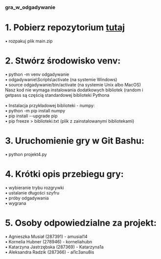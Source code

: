 ### gra_w_odgadywanie
# **1. Pobierz repozytorium [tutaj](https://github.com/al1c3anu8is/gra_w_odgadywanie/archive/refs/heads/main.zip)**
• rozpakuj plik main.zip

# **2. Stwórz środowisko venv:**
• python -m venv odgadywanie <br>
• odgadywanie\Scripts\activate (na systemie Windows) <br>
• source odgadywanie/bin/activate (na systemie Unix albo MacOS) <br> 
  Nasz kod nie wymaga instalowania dodatkowych bibliotek (random i getpass są częścią standardowej biblioteki Pythona <br> <br>
• Instalacja przykładowej biblioteki - numpy: <br>
  • python -m pip install numpy <br>
  • pip install --upgrade pip <br>
  • pip freeze > biblioteki.txt (plik z zainstalowanymi bibliotekami) <br>

# **3. Uruchomienie gry w Git Bashu:**
• python projekt4.py

# **4. Krótki opis przebiegu gry:**
• wybieranie trybu rozgrywki  <br>
• ustalanie długości szyfru <br>
• próby odgadywania <br>
• wygrana <br>

# **5. Osoby odpowiedzialne za projekt:**
• Agnieszka Musiał (287391) - amusial14 <br>
• Kornelia Hubner (278946) - korneliahubn <br>
• Katarzyna Jastrzębska (287369) - Katarzyna1a <br>
• Aleksandra Radzik  (287366) - al1c3anu8is <br>
